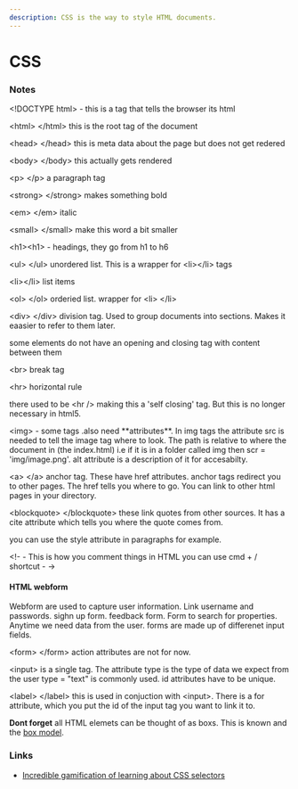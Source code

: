 ```yaml
---
description: CSS is the way to style HTML documents.
---
```


# CSS

### Notes

&lt;!DOCTYPE html&gt; - this is a tag that tells the browser its html

&lt;html&gt; &lt;/html&gt; this is the root tag of the document

&lt;head&gt; &lt;/head&gt; this is meta data about the page but does not get redered

&lt;body&gt; &lt;/body&gt; this actually gets rendered 

&lt;p&gt; &lt;/p&gt; a paragraph tag

&lt;strong&gt; &lt;/strong&gt; makes something bold

&lt;em&gt; &lt;/em&gt; italic

&lt;small&gt; &lt;/small&gt; make this word a bit smaller

&lt;h1&gt;&lt;h1&gt; - headings, they go from h1 to h6

&lt;ul&gt; &lt;/ul&gt; unordered list. This is a wrapper for &lt;li&gt;&lt;/li&gt; tags

&lt;li&gt;&lt;/li&gt; list items

&lt;ol&gt; &lt;/ol&gt; orderied list. wrapper for &lt;li&gt; &lt;/li&gt;

&lt;div&gt; &lt;/div&gt; division tag. Used to group documents into sections. Makes it eaasier to refer to them later. 

some elements do not have an opening and closing tag with content between them

&lt;br&gt; break tag

&lt;hr&gt; horizontal rule

there used to be &lt;hr /&gt; making this a 'self closing' tag. But this is no longer necessary in html5.

&lt;img&gt; - some tags .also need \*\*attributes\*\*. In img tags the attribute src is needed to tell the image tag where to look. The path is relative to where the document in \(the index.html\) i.e if it is in a folder called img then scr = 'img/image.png'. alt attribute is a description of it for accesabilty.

&lt;a&gt; &lt;/a&gt; anchor tag. These have href attributes. anchor tags redirect you to other pages. The href tells you where to go. You can link to other html pages in your directory.

&lt;blockquote&gt; &lt;/blockquote&gt; these link quotes from other sources. It has a cite attribute which tells you where the quote comes from. 

you can use the style attribute in paragraphs for example. 

&lt;!- - This is how you comment things in HTML you can use cmd + / shortcut  - -&gt;

#### HTML webform

Webform are used to capture user information. Link username and passwords. sighn up form. feedback form. Form to search for properties. Anytime we need data from the user. forms are made up of differenet input fields. 

&lt;form&gt; &lt;/form&gt; action attributes are not for now. 

&lt;input&gt; is a single tag. The attribute type is the type of data we expect from the user type = "text" is commonly used. id attributes have to be unique.

&lt;label&gt; &lt;/label&gt; this is used in conjuction with &lt;input&gt;. There is a for attribute, which you put the id of the input tag you want to link it to. 



 





**Dont forget** all HTML elemets can be thought of as boxs. This is known and the [box model](https://www.w3schools.com/css/css_boxmodel.asp). 

### Links

* [Incredible gamification of learning about CSS selectors](https://flukeout.github.io/) 


